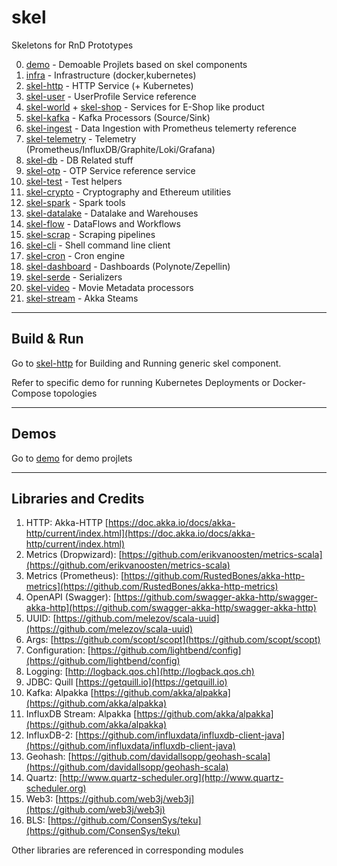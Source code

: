 # skel

Skeletons for RnD Prototypes

0. [demo](demo) - Demoable Projlets based on skel components
1. [infra](infra) - Infrastructure (docker,kubernetes)
2. [skel-http](skel-http) - HTTP Service (+ Kubernetes)
3. [skel-user](skel-user) - UserProfile Service reference
4. [skel-world](skel-world) + [skel-shop](skel-shop) - Services for E-Shop like product
5. [skel-kafka](skel-kafka) - Kafka Processors (Source/Sink)
6. [skel-ingest](skel-ingest) - Data Ingestion with Prometheus telemerty reference
7. [skel-telemetry](skel-telemetry) - Telemetry (Prometheus/InfluxDB/Graphite/Loki/Grafana)
8. [skel-db](skel-db) - DB Related stuff
9. [skel-otp](skel-otp) - OTP Service reference service 
10. [skel-test](skel-test) - Test helpers
11. [skel-crypto](skel-crypto) - Cryptography and Ethereum utilities
12. [skel-spark](skel-spark) - Spark tools
13. [skel-datalake](skel-datalake) - Datalake and Warehouses
14. [skel-flow](skel-flow) - DataFlows and Workflows
15. [skel-scrap](skel-scrap) - Scraping pipelines
16. [skel-cli](skel-cli) - Shell command line client
17. [skel-cron](skel-cron) - Cron engine
18. [skel-dashboard](skel-dashboard) - Dashboards (Polynote/Zepellin)
19. [skel-serde](skel-serde) - Serializers
20. [skel-video](skel-video) - Movie Metadata processors
21. [skel-stream](skel-stream) - Akka Steams 

----
## Build & Run

Go to [skel-http](skel-http) for Building and Running generic skel component.

Refer to specific demo for running Kubernetes Deployments or Docker-Compose topologies

----

## Demos

Go to [demo](demo) for demo projlets

----
## Libraries and Credits

1. HTTP: Akka-HTTP [https://doc.akka.io/docs/akka-http/current/index.html](https://doc.akka.io/docs/akka-http/current/index.html)
2. Metrics (Dropwizard): [https://github.com/erikvanoosten/metrics-scala](https://github.com/erikvanoosten/metrics-scala)
3. Metrics (Prometheus): [https://github.com/RustedBones/akka-http-metrics](https://github.com/RustedBones/akka-http-metrics)
4. OpenAPI (Swagger): [https://github.com/swagger-akka-http/swagger-akka-http](https://github.com/swagger-akka-http/swagger-akka-http)
5. UUID: [https://github.com/melezov/scala-uuid](https://github.com/melezov/scala-uuid)
6. Args: [https://github.com/scopt/scopt](https://github.com/scopt/scopt)
7. Configuration: [https://github.com/lightbend/config](https://github.com/lightbend/config)
8. Logging: [http://logback.qos.ch](http://logback.qos.ch)
9. JDBC: Quill [https://getquill.io](https://getquill.io)
10. Kafka: Alpakka [https://github.com/akka/alpakka](https://github.com/akka/alpakka)
11. InfluxDB Stream: Alpakka [https://github.com/akka/alpakka](https://github.com/akka/alpakka)
12. InfluxDB-2: [https://github.com/influxdata/influxdb-client-java](https://github.com/influxdata/influxdb-client-java)
13. Geohash: [https://github.com/davidallsopp/geohash-scala](https://github.com/davidallsopp/geohash-scala)
14. Quartz: [http://www.quartz-scheduler.org](http://www.quartz-scheduler.org)
15. Web3: [https://github.com/web3j/web3j](https://github.com/web3j/web3j)
16. BLS: [https://github.com/ConsenSys/teku](https://github.com/ConsenSys/teku)

Other libraries are referenced in corresponding modules
